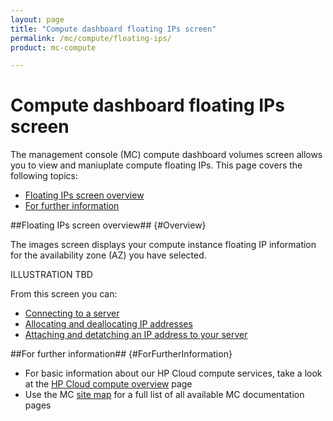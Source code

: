 ```yaml
---
layout: page
title: "Compute dashboard floating IPs screen"
permalink: /mc/compute/floating-ips/
product: mc-compute

---
```

# Compute dashboard floating IPs screen

The management console (MC) compute dashboard volumes screen allows you to view and maniuplate compute floating IPs.  This page covers the following topics:

* [Floating IPs screen overview](#Overview)
* [For further information](#ForFurtherInformation)

##Floating IPs screen overview## {#Overview}

The images screen displays your compute instance floating IP information for the availability zone (AZ) you have selected.

ILLUSTRATION TBD

From this screen you can:

* [Connecting to a server]()
* [Allocating and deallocating IP addresses]()
* [Attaching and detatching an IP address to your server]()

##For further information## {#ForFurtherInformation}

* For basic information about our HP Cloud compute services, take a look at the [HP Cloud compute overview](/compute/) page
* Use the MC [site map](/mc/sitemap) for a full list of all available MC documentation pages
